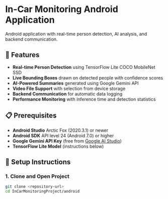 # In-Car Monitoring Android Application

Android application with real-time person detection, AI analysis, and backend communication.

## 🎯 Features

- **Real-time Person Detection** using TensorFlow Lite COCO MobileNet SSD
- **Live Bounding Boxes** drawn on detected people with confidence scores
- **AI-Powered Summaries** generated using Google Gemini API
- **Video File Support** with selection from device storage
- **Backend Communication** for automatic data logging
- **Performance Monitoring** with inference time and detection statistics

## 📋 Prerequisites

- **Android Studio** Arctic Fox (2020.3.1) or newer
- **Android SDK** API level 24 (Android 7.0) or higher
- **Google Gemini API Key** (free from [Google AI Studio](https://makersuite.google.com/app/apikey))
- **TensorFlow Lite Model** (instructions below)

## 🚀 Setup Instructions

### 1. Clone and Open Project
```bash
git clone <repository-url>
cd InCarMonitoringProject/android
